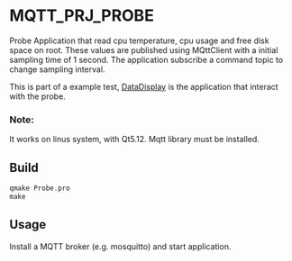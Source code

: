 # MQTT_PRJ_PROBE
Probe Application that read cpu temperature, cpu usage and free disk space on root.
These values are published using MQttClient with a initial sampling time of 1 second.
The application subscribe a command topic to change sampling interval.

This is part of a example test, [DataDisplay](https://github.com/collaone/MQTT_PRJ_DATADISPLAY) is the application that interact with the probe.



### Note:
It works on linus system, with Qt5.12.
Mqtt library must be installed.

## Build
```c++
qmake Probe.pro
make
```

## Usage
Install a MQTT broker (e.g. mosquitto) and start application.

